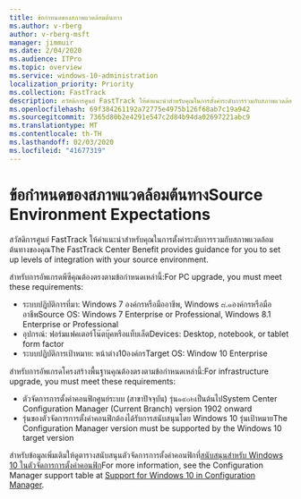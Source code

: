 ```yaml
---
title: ข้อกำหนดของสภาพแวดล้อมต้นทาง
ms.author: v-rberg
author: v-rberg-msft
manager: jimmuir
ms.date: 2/04/2020
ms.audience: ITPro
ms.topic: overview
ms.service: windows-10-administration
localization_priority: Priority
ms.collection: FastTrack
description: สวัสดิการศูนย์ FastTrack ให้คำแนะนำสำหรับคุณในการตั้งค่าระดับการรวมกับสภาพแวดล้อมของแหล่งที่มาของคุณสำหรับการปรับใช้ Windows 10
ms.openlocfilehash: 69f384261192a72775e4975b126f68ab7c19a942
ms.sourcegitcommit: 7365d80b2e4291e547c2d84b94da02697221abc9
ms.translationtype: MT
ms.contentlocale: th-TH
ms.lasthandoff: 02/03/2020
ms.locfileid: "41677319"
---
```

# <a name="source-environment-expectations"></a><span data-ttu-id="01c76-103">ข้อกำหนดของสภาพแวดล้อมต้นทาง</span><span class="sxs-lookup"><span data-stu-id="01c76-103">Source Environment Expectations</span></span>

<span data-ttu-id="01c76-104">สวัสดิการศูนย์ FastTrack ให้คำแนะนำสำหรับคุณในการตั้งค่าระดับการรวมกับสภาพแวดล้อมต้นทางของคุณ</span><span class="sxs-lookup"><span data-stu-id="01c76-104">The FastTrack Center Benefit provides guidance for you to set up levels of integration with your source environment.</span></span>
  
<span data-ttu-id="01c76-105">สำหรับการอัพเกรดพีซีคุณต้องตรงตามข้อกำหนดเหล่านี้:</span><span class="sxs-lookup"><span data-stu-id="01c76-105">For PC upgrade, you must meet these requirements:</span></span>

- <span data-ttu-id="01c76-106">ระบบปฏิบัติการที่มา: Windows 7 องค์กรหรือมืออาชีพ, Windows ๘.๑องค์กรหรือมืออาชีพ</span><span class="sxs-lookup"><span data-stu-id="01c76-106">Source OS: Windows 7 Enterprise or Professional, Windows 8.1 Enterprise or Professional</span></span>
- <span data-ttu-id="01c76-107">อุปกรณ์: ฟอร์มแฟคเตอร์โน๊ตบุ๊คหรือแท็บเล็ต</span><span class="sxs-lookup"><span data-stu-id="01c76-107">Devices: Desktop, notebook, or tablet form factor</span></span>
- <span data-ttu-id="01c76-108">ระบบปฏิบัติการเป้าหมาย: หน้าต่าง10องค์กร</span><span class="sxs-lookup"><span data-stu-id="01c76-108">Target OS: Window 10 Enterprise</span></span>

<span data-ttu-id="01c76-109">สำหรับการอัพเกรดโครงสร้างพื้นฐานคุณต้องตรงตามข้อกำหนดเหล่านี้:</span><span class="sxs-lookup"><span data-stu-id="01c76-109">For infrastructure upgrade, you must meet these requirements:</span></span>   

- <span data-ttu-id="01c76-110">ตัวจัดการการตั้งค่าคอนฟิกศูนย์ระบบ (สาขาปัจจุบัน) รุ่น๑๙๐๒เป็นต้นไป</span><span class="sxs-lookup"><span data-stu-id="01c76-110">System Center Configuration Manager (Current Branch) version 1902 onward</span></span> 
- <span data-ttu-id="01c76-111">รุ่นของตัวจัดการการตั้งค่าคอนฟิกต้องได้รับการสนับสนุนโดย Windows 10 รุ่นเป้าหมาย</span><span class="sxs-lookup"><span data-stu-id="01c76-111">The Configuration Manager version must be supported by the Windows 10 target version</span></span>

<span data-ttu-id="01c76-112">สำหรับข้อมูลเพิ่มเติมให้ดูตารางสนับสนุนตัวจัดการการตั้งค่าคอนฟิกที่[สนับสนุนสำหรับ Windows 10 ในตัวจัดการการตั้งค่าคอนฟิก](https://docs.microsoft.com/sccm/core/plan-design/configs/support-for-windows-10)</span><span class="sxs-lookup"><span data-stu-id="01c76-112">For more information, see the Configuration Manager support table at [Support for Windows 10 in Configuration Manager](https://docs.microsoft.com/sccm/core/plan-design/configs/support-for-windows-10).</span></span>
  

 
